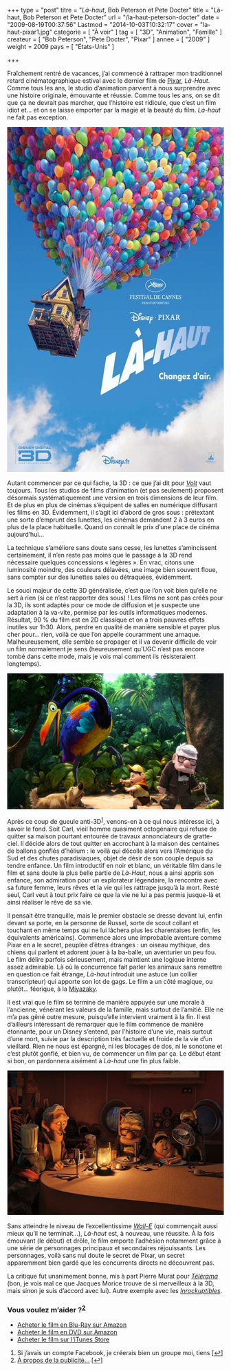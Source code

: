 +++
type = "post"
titre = "<em>Là-haut</em>, Bob Peterson et Pete Docter"
title = "Là-haut, Bob Peterson et Pete Docter"
url = "/la-haut-peterson-docter"
date = "2009-08-19T00:37:56"
Lastmod = "2014-10-03T10:32:17"
cover = "la-haut-pixar1.jpg"
categorie = [ "À voir" ]
tag = [ "3D", "Animation", "Famille" ]
createur = [ "Bob Peterson", "Pete Docter", "Pixar" ]
annee = [ "2009" ]
weight = 2009
pays = [ "États-Unis" ]

+++

<p>Fraîchement rentré de vacances, j&rsquo;ai commencé à rattraper mon traditionnel retard cinématographique estival avec le dernier film de <a href="http://voiretmanger.fr/tag/pixar/">Pixar</a>, <em>Là-Haut</em>. Comme tous les ans, le studio d&rsquo;animation parvient à nous surprendre avec une histoire originale, émouvante et réussie. Comme tous les ans, on se dit que ça ne devrait pas marcher, que l&rsquo;histoire est ridicule, que c&rsquo;est un film idiot et&#8230; et on se laisse emporter par la magie et la beauté du film. <em>Là-haut</em> ne fait pas exception.</p>
<div style="text-align:center;"><a href="http://www.allocine.fr/film/fichefilm_gen_cfilm=130368.html"><img src="la-haut.jpg" border="0" alt="la-haut.jpg" width="600" height="800" /></a></div>
<p>Autant commencer par ce qui fache, la 3D : ce que j&rsquo;ai dit pour <em><a href="http://voiretmanger.fr/2009/02/16/volt-star-malgre-lui/">Volt</a></em> vaut toujours. Tous les studios de films d&rsquo;animation (et pas seulement) proposent désormais systématiquement une version en trois dimensions de leur film. Et de plus en plus de cinémas s&rsquo;équipent de salles en numérique diffusant les films en 3D. Évidemment, il s&rsquo;agit ici d&rsquo;abord de gros sous : prétextant une sorte d&rsquo;emprunt des lunettes, les cinémas demandent 2 à 3 euros en plus de la place habituelle. Quand on connaît le prix d&rsquo;une place de cinéma aujourd&rsquo;hui&#8230;</p>
<p>La technique s&rsquo;améliore sans doute sans cesse, les lunettes s&rsquo;amincissent certainement, il n&rsquo;en reste pas moins que le passage à la 3D rend nécessaire quelques concessions &laquo;&nbsp;légères&nbsp;&raquo;. En vrac, citons une luminosité moindre, des couleurs délavées, une image bien souvent floue, sans compter sur des lunettes sales ou détraquées, évidemment.</p>
<p>Le souci majeur de cette 3D généralisée, c&rsquo;est que l&rsquo;on voit bien qu&rsquo;elle ne sert à rien (si ce n&rsquo;est rapporter des sous) ! Les films ne sont pas créés pour la 3D, ils sont adaptés pour ce mode de diffusion et je suspecte une adaptation à la va-vite, permise par les outils informatiques modernes. Résultat, 90 % du film est en 2D classique et on a trois pauvres effets inutiles sur 1h30. Alors, perdre en qualité de manière sensible et payer plus cher pour&#8230; rien, voilà ce que l&rsquo;on appelle couramment une arnaque. Malheureusement, elle semble se propager et il va devenir difficile de voir un film normalement je sens (heureusement qu&rsquo;UGC n&rsquo;est pas encore tombé dans cette mode, mais je vois mal comment ils résisteraient longtemps).</p>
<div style="text-align:center;"><img src="lahaut.jpg" border="0" alt="lahaut.jpg" width="600" height="315" /></div>
<p>Après ce coup de gueule anti-3D<sup><a href="#footnote_0_1706" id="identifier_0_1706" class="footnote-link footnote-identifier-link" title="Si j&rsquo;avais un compte Facebook, je cr&eacute;erais bien un groupe moi, tiens">1</a></sup>, venons-en à ce qui nous intéresse ici, à savoir le fond. Soit Carl, vieil homme quasiment octogénaire qui refuse de quitter sa maison pourtant entourée de travaux annonciateurs de gratte-ciel. Il décide alors de tout quitter en accrochant à la maison des centaines de ballons gonflés d&rsquo;hélium : le voilà qui décolle alors vers l&rsquo;Amérique du Sud et des chutes paradisiaques, objet de désir de son couple depuis sa tendre enfance. Un film introductif en noir et blanc, un véritable film dans le film et sans doute la plus belle partie de <em>Là-Haut</em>, nous a ainsi appris son enfance, son admiration pour un explorateur légendaire, la rencontre avec sa future femme, leurs rêves et la vie qui les rattrape jusqu&rsquo;à la mort. Resté seul, Carl veut à tout prix faire ce que la vie ne lui a pas permis jusque-là et ainsi réaliser le rêve de sa vie.</p>
<p>Il pensait être tranquille, mais le premier obstacle se dresse devant lui, enfin devant sa porte, en la personne de Russel, sorte de scout collant et touchant en même temps qui ne lui lâchera plus les charentaises (enfin, les équivalents américains). Commence alors une improbable aventure comme Pixar en a le secret, peuplée d&rsquo;êtres étranges : un oiseau mythique, des chiens qui parlent et adorent jouer à la ba-balle, un aventurier un peu fou. Le film délire parfois sérieusement, mais maintient une logique interne assez admirable. Là où la concurrence fait parler les animaux sans remettre en question ce fait étrange, <em>Là-haut</em> introduit une astuce (un collier transcripteur) qui apporte son lot de gags. Le film a un côté magique, ou plutôt&#8230; féerique, à la <a href="http://voiretmanger.fr/tag/miyazaki/">Miyazaky</a>.</p>
<p>Il est vrai que le film se termine de manière appuyée sur une morale à l&rsquo;ancienne, vénérant les valeurs de la famille, mais surtout de l&rsquo;amitié. Elle ne m&rsquo;a pas gêné outre mesure, puisqu&rsquo;elle intervient vraiment à la fin. Il est d&rsquo;ailleurs intéressant de remarquer que le film commence de manière étonnante, pour un Disney s&rsquo;entend, par l&rsquo;histoire d&rsquo;une vie, mais surtout d&rsquo;une mort, suivie par la description très factuelle et froide de la vie d&rsquo;un vieillard. Rien ne nous est épargné, ni les blocages de dos, ni le sonotone et c&rsquo;est plutôt gonflé, et bien vu, de commencer un film par ça. Le début étant si bon, on pardonnera aisément à <em>Là-haut</em> une fin plus faible.</p>
<div style="text-align:center;"><img src="la-haut-pixar.jpg" border="0" alt="la-haut-pixar.jpg" width="600" height="335" /></div>
<p>Sans atteindre le niveau de l&rsquo;excellentissime <em><a href="http://voiretmanger.fr/2008/09/07/wall-e-dernier-bijou-des-studios-pixar/">Wall-E</a></em> (qui commençait aussi mieux qu&rsquo;il ne terminait&#8230;), <em>Là-haut</em> est, à nouveau, une réussite. À la fois émouvant (le début) et drôle, le film emporte l&rsquo;adhésion notamment grâce à une série de personnages principaux et secondaires réjouissants. Les personnages, voilà sans nul doute le secret de Pixar, un secret apparemment bien gardé que les concurrents directs ne découvrent pas.</p>
<p>La critique fut unanimement bonne, mis à part Pierre Murat pour <em><a href="http://www.telerama.fr/cinema/films/la-haut,384001,critique.php">Télérama</a></em> (bon, je vois mal ce que Jacques Morice trouve de si merveilleux à la 3D, mais sinon je suis d&rsquo;accord avec lui). Autre exemple avec les <em><a href="http://www.lesinrocks.com/cine/cinema-article/t/1248778620/article/la-haut/">Inrockuptibles</a></em>.</p>
<div class="amazon">
<h3>Vous voulez m&rsquo;aider ?<sup><a href="#footnote_1_1706" id="identifier_1_1706" class="footnote-link footnote-identifier-link" title="&Agrave; propos de la publicit&eacute;&hellip;">2</a></sup></h3>
<ul>
<li><a href="http://www.amazon.fr/gp/product/B0029F1YUY/ref=as_li_ss_tl?ie=UTF8&#038;tag=leblogdenic07-21&#038;linkCode=as2&#038;camp=1642&#038;creative=19458&#038;creativeASIN=B0029F1YUY">Acheter le film en Blu-Ray sur Amazon</a></li>
<li><a href="http://www.amazon.fr/gp/product/B0029F1YV8/ref=as_li_ss_tl?ie=UTF8&#038;tag=leblogdenic07-21&#038;linkCode=as2&#038;camp=1642&#038;creative=19458&#038;creativeASIN=B0029F1YV8">Acheter le film en DVD sur Amazon</a></li>
<li><a href="http://itunes.apple.com/fr/movie/la-haut/id366649626">Acheter le film sur l&rsquo;iTunes Store</a></li>
</ul>
</div>
<ol class="footnotes"><li id="footnote_0_1706" class="footnote">Si j&rsquo;avais un compte Facebook, je créerais bien un groupe moi, tiens [<a href="#identifier_0_1706" class="footnote-link footnote-back-link">&#8617;</a>]</li><li id="footnote_1_1706" class="footnote"><a href="http://voiretmanger.fr/soutien/">À propos de la publicité…</a> [<a href="#identifier_1_1706" class="footnote-link footnote-back-link">&#8617;</a>]</li></ol>
